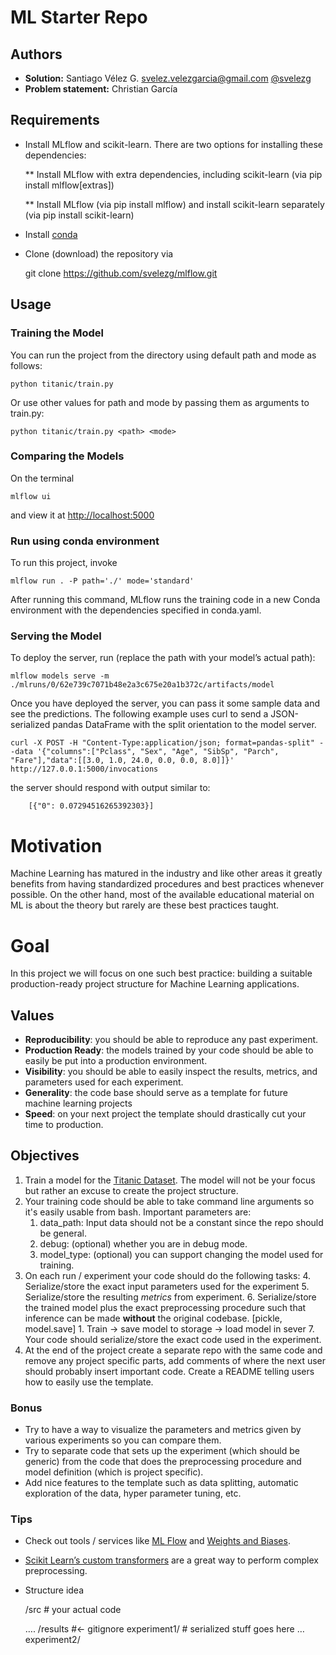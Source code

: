# ML Starter Repo

## Authors
* **Solution:** Santiago Vélez G. [svelez.velezgarcia@gmail.com](svelez.velezgarcia@gmail.com) [@svelezg](https://github.com/svelezg)
* **Problem statement:** Christian García


## Requirements
* Install MLflow and scikit-learn. There are two options for installing these dependencies:

   ** Install MLflow with extra dependencies, including scikit-learn (via pip install mlflow[extras])

   ** Install MLflow (via pip install mlflow) and install scikit-learn separately (via pip install scikit-learn)

* Install [conda](https://conda.io/projects/conda/en/latest/user-guide/install/index.html)

* Clone (download) the repository via 
    
    git clone https://github.com/svelezg/mlflow.git


## Usage
### Training the Model
You can run the project from the directory using default path and mode as follows:

    python titanic/train.py

Or use other values for path and mode by passing them as arguments to train.py:

    python titanic/train.py <path> <mode>


### Comparing the Models
On the terminal

    mlflow ui

and view it at [http://localhost:5000]([http://localhost:5000])

### Run using conda environment
To run this project, invoke 

    mlflow run . -P path='./' mode='standard' 

After running this command, MLflow runs the training code in a new Conda environment with the 
dependencies specified in conda.yaml.


### Serving the Model

To deploy the server, run (replace the path with your model’s actual path):
    
    mlflow models serve -m ./mlruns/0/62e739c7071b48e2a3c675e20a1b372c/artifacts/model


Once you have deployed the server, you can pass it some sample data and see the predictions. 
The following example uses curl to send a JSON-serialized pandas DataFrame with the split orientation to the model server.

    curl -X POST -H "Content-Type:application/json; format=pandas-split" --data '{"columns":["Pclass", "Sex", "Age", "SibSp", "Parch", "Fare"],"data":[[3.0, 1.0, 24.0, 0.0, 0.0, 8.0]]}' http://127.0.0.1:5000/invocations

the server should respond with output similar to:
```
    [{"0": 0.07294516265392303}]
```
# Motivation

Machine Learning has matured in the industry and like other areas it greatly benefits from having standardized procedures and best practices whenever possible. On the other hand, most of the available educational material on ML is about the theory but rarely are these best practices taught.


# Goal

In this project we will focus on one such best practice: building a suitable production-ready project structure for Machine Learning applications. 


## Values

*   **Reproducibility**: you should be able to reproduce any past experiment.
*   **Production Ready**: the models trained by your code should be able to easily be put into a production environment.
*   **Visibility**: you should be able to easily inspect the results, metrics, and parameters used for each experiment.
*   **Generality**: the code base should serve as a template for future machine learning projects
*   **Speed**: on your next project the template should drastically cut your time to production.


## Objectives

1. Train a model for the [Titanic Dataset](https://www.kaggle.com/c/titanic/data). The model will not be your focus but rather an excuse to create the project structure.
2. Your training code should be able to take command line arguments so it's easily usable from bash. Important parameters are:
    1. data_path: Input data should not be a constant since the repo should be general.
    2. debug: (optional) whether you are in debug mode.
    3. model_type: (optional) you can support changing the model used for training.
3. On each run / experiment your code should do the following tasks:
    4. Serialize/store the exact input parameters used for the experiment
    5. Serialize/store the resulting _metrics_ from experiment.
    6. Serialize/store the trained model plus the exact preprocessing procedure such that inference can be made **without** the original codebase. [pickle, model.save]
        1. Train -> save model to storage -> load model in sever
    7. Your code should serialize/store the exact code used in the experiment.
4. At the end of the project create a separate repo with the same code and remove any project specific parts, add comments of where the next user should probably insert important code. Create a README telling users how to easily use the template.


### Bonus
*   Try to have a way to visualize the parameters and metrics given by various experiments so you can compare them.
*   Try to separate code that sets up the experiment (which should be generic) from the code that does the preprocessing procedure and model definition (which is project specific).
*   Add nice features to the template such as data splitting, automatic exploration of the data, hyper parameter tuning, etc. 


### Tips

*   Check out tools / services like [ML Flow](https://mlflow.org/) and [Weights and Biases](https://www.wandb.com/).
*   [Scikit Learn’s custom transformers](https://towardsdatascience.com/pipelines-custom-transformers-in-scikit-learn-the-step-by-step-guide-with-python-code-4a7d9b068156) are a great way to perform complex preprocessing.
*   Structure idea

    /src # your actual code

       ….
    /results  #&lt;- gitignore
       experiment1/ # serialized stuff goes here
           …
       experiment2/
